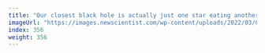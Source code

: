 ```yaml
---
title: "Our closest black hole is actually just one star eating another"
imageUrl: "https://images.newscientist.com/wp-content/uploads/2022/03/01175200/SEI_90952100.jpg?width=600"
index: 356
weight: 356
---
```

